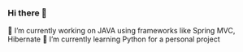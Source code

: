 ### Hi there 👋

🔭 I’m currently working on JAVA using frameworks like Spring MVC, Hibernate
🌱 I’m currently learning Python for a personal project

<!--
**shiwanis14/shiwanis14** is a ✨ _special_ ✨ repository because its `README.md` (this file) appears on your GitHub profile.

Here are some ideas to get you started:

- 👯 I’m looking to collaborate on ...
- 🤔 I’m looking for help with ...
- 💬 Ask me about ...
- 📫 How to reach me: ...
- 😄 Pronouns: ...
- ⚡ Fun fact: ...
-->
